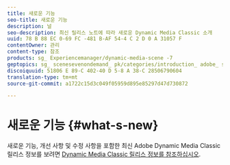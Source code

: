 ```yaml
---
title: 새로운 기능
seo-title: 새로운 기능
description: 널
seo-description: 최신 릴리스 노트에 따라 새로운 Dynamic Media Classic 소개
uuid: 78 B 88 EC 0-69 FC -481 B-AF 54-4 C 2 D 0 A 31057 F
contentOwner: 관리
content-type: 참조
products: sg_ Experiencemanager/dynamic-media-scene -7
geptopics: sg_ scenesevenondemand_ pk/categories/introduction_ adobe_ scene 7
discoiquuid: 51806 E 89-C 402-40 D 5-8 A 38-C 28506790604
translation-type: tm+mt
source-git-commit: a1722c15d3c049f05959d895e85297d47d730872

---
```



# 새로운 기능 {#what-s-new}

새로운 기능, 개선 사항 및 수정 사항을 포함한 최신 Adobe Dynamic Media Classic 릴리스 정보를 보려면 [Dynamic Media Classic 릴리스 정보를 참조하십시오](https://marketing.adobe.com/resources/help/en_US/s7/release_notes/index.html).
